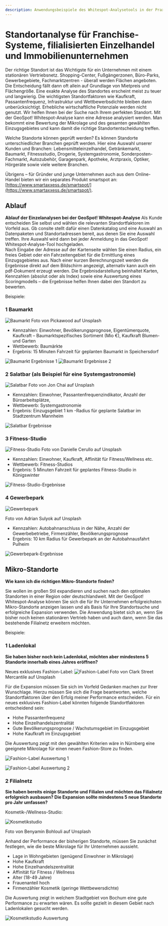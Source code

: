 ```yaml
---
description: Anwendungsbeispiele des Whitespot-Analysetools in der Praxis
---
```

# Standortanalyse für Franchise-Systeme, filialisierten Einzelhandel und Immobilienunternehmen

Der richtige Standort ist das Wichtigste für ein Unternehmen mit einem stationären Vertriebsnetz.
Shopping-Center, Fußgängerzonen, Büro-Parks, Gewerbegebiete, Fachmarktzentren - überall werden Flächen angeboten. Die Entscheidung fällt dann oft allein auf Grundlage von Mietpreis und Flächengröße. Eine exakte Analyse des Standortes erscheint meist zu teuer und langwierig. Die wichtigsten Standortfaktoren wie Kaufkraft, Passantenfrequenz, Infrastruktur und Wettbewerbsdichte bleiben dann unberücksichtigt. Erhebliche wirtschaftliche Potenziale werden nicht genutzt.
Wir helfen Ihnen bei der Suche nach Ihrem perfekten Standort. Mit der GeoSpot! Whitespot-Analyse kann eine Adresse analysiert werden. Man bekommt eine Bewertung der Mikrolage und des gesamten gewählten Einzugsgebietes und kann damit die richtige Standortentscheidung treffen. 

Welche Standorte können geprüft werden?
Es können Standorte unterschiedlicher Branchen geprüft werden. Hier eine Auswahl unserer Kunden und Branchen: Lebensmitteleinzelhandel, Getränkemarkt, Baumarkt, Fitnessstudio, Drogerie, Systemgastronomie, Sonderposten-Fachmarkt, Autozubehör, Garagenpark, Apotheke, Arztpraxis, Optiker, Hörgeräte sowie viele weitere Branchen. 

Übrigens – für Gründer und junge Unternehmen auch aus dem Online-Handel bieten wir ein separates Produkt smartspot an: [https://www.smartaxxess.de/smartspot/](https://www.smartaxxess.de/smartspot/).

## Ablauf 
**Ablauf der Einzelanalysen bei der GeoSpot! Whitespot-Analyse**
Als Kunde entscheiden Sie selbst und wählen die relevanten Standortfaktoren im Vorfeld aus. Gb consite stellt dafür einen Datenkatalog und eine Auswahl an Datenpaketen und Standortadressen bereit, aus denen Sie eine Auswahl treffen. Ihre Auswahl wird dann bei jeder Anmeldung in das GeoSpot! Whitespot-Analyse-Tool hochgeladen.  
Nach Eingabe der Adresse auf der Kartenseite wählen Sie einen Radius, ein freies Gebiet oder ein Fahrzeitengebiet für die Ermittlung eines Einzugsgebietes aus.
Nach einer kurzen Berechnungszeit werden die Ergebnisse direkt auf dem Bildschirm angezeigt, alternativ kann auch ein pdf-Dokument erzeugt werden.
Die Ergebnisdarstellung beinhaltet Karten, Kennzahlen (absolut oder als Index) sowie eine Auswertung eines Scoringmodells – die Ergebnisse helfen Ihnen dabei den Standort zu bewerten. 

Beispiele:

### 1 Baumarkt 
![Baumarkt](https://github.com/gbconsite/GeoSpot/assets/47481567/5a6a3359-e59a-4d90-bdec-ead3d55189ec)
Foto von Pickawood auf Unsplash

- Kennzahlen: Einwohner, Bevölkerungsprognose, Eigentümerquote, Kaufkraft – Baumarktspezifisches Sortiment (Mio €), Kaufkraft Blumen- und Garten
- Wettbewerb: Baumärkte
- Ergebnis: 15 Minuten Fahrzeit für geplanten Baumarkt in Speichersdorf

![Baumarkt Ergebnisse 1](https://github.com/gbconsite/GeoSpot/assets/47481567/19085fd8-8318-4780-b17e-a069d24dc495)
![Baumarkt Ergebnisse 2](https://github.com/gbconsite/GeoSpot/assets/47481567/de92c7a9-260a-411d-b259-d9057d6dbc2f)


### 2 Salatbar (als Beispiel für eine Systemgastronomie)

![Salatbar](https://github.com/gbconsite/GeoSpot/assets/47481567/c01e28f3-c7b4-47d0-b98d-9365e02cf73c)
Foto von Jon Chai auf Unsplash

- Kennzahlen: Einwohner, Passantenfrequenzindikator, Anzahl der Büroarbeitsplätze, 
- Wettbewerb: Systemgastronomie
- Ergebnis: Einzugsgebiet 1 km -Radius für geplante Salatbar im Stadtzentrum Mannheim

![Salatbar Ergebnisse](https://github.com/gbconsite/GeoSpot/assets/47481567/b3d711b4-84b5-4ee4-b91e-1d7cf30be679)

### 3 Fitness-Studio
![Fitness-Studio](https://github.com/gbconsite/GeoSpot/assets/47481567/1ba65549-be14-4586-9d60-68de2187a5e0)
Foto von Danielle Cerullo auf Unsplash

- Kennzahlen: Einwohner, Kaufkraft, Affinität für Fitness/Wellness etc.
- Wettbewerb: Fitness-Studios
- Ergebnis: 5 Minuten Fahrzeit für geplantes Fitness-Studio in Königswinter

![Fitness-Studio-Ergebnisse](https://github.com/gbconsite/GeoSpot/assets/47481567/6f661460-1759-45cf-b5ee-8e443362e99e)

### 4 Gewerbepark
![Gewerbepark](https://github.com/gbconsite/GeoSpot/assets/47481567/543d034c-43db-4107-beaa-72ca4e61260e)

Foto von Adrian Sulyok auf Unsplash

- Kennzahlen: Autobahnanschluss in der Nähe, Anzahl der Gewerbebetriebe, Firmenzähler, Bevölkerungsprognose
- Ergebnis: 10 km Radius für Gewerbepark an der Autobahnausfahrt Pulheim

![Gewerbepark-Ergebnisse](https://github.com/gbconsite/GeoSpot/assets/47481567/26c9f122-c98d-49d8-8a89-7337c316ce4d)

## Mikro-Standorte
**Wie kann ich die richtigen Mikro-Standorte finden?**

Sie wollen im großen Stil expandieren und suchen nach den optimalen Standorten in einer Region oder deutschlandweit. 
Mit der GeoSpot! Whitespot-Analyse können Sie sich die für Ihr Unternehmen erfolgreichsten Mikro-Standorte anzeigen lassen und als Basis für Ihre Standortsuche und erfolgreiche Expansion verwenden. 
Die Anwendung bietet sich an, wenn Sie bisher noch keinen stationären Vertrieb haben und auch dann, wenn Sie das bestehende Filialnetz erweitern möchten. 

Beispiele:

### 1 Ladenlokal
**Sie haben bisher noch kein Ladenlokal, möchten aber mindestens 5 Standorte innerhalb eines Jahres eröffnen?** 

Neues exklusives Fashion-Label:
![Fashion-Label](https://github.com/gbconsite/GeoSpot/assets/47481567/8f86c34f-e63b-48cd-ac54-67e0fed4e09f)
Foto von Clark Street Mercantile auf Unsplash

Für die Expansion müssen Sie sich im Vorfeld Gedanken machen zur Ihrer Wunschlage. Hierzu müssen Sie sich die Frage beantworten, welche Standortfaktoren über den Erfolg meiner Performance entscheiden. 
Für ein neues exklusives Fashion-Label könnten folgende Standortfaktoren entscheidend sein:

-	Hohe Passantenfrequenz
-	Hohe Einzelhandelszentralität
-	Gute Bevölkerungsprognose / Wachstumsgebiet im Einzugsgebiet
-	Hohe Kaufkraft im Einzugsgebiet

Die Auswertung zeigt mit den gewählten Kriterien wäre in Nürnberg eine geeignete Mikrolage für einen neuen Fashion-Store zu finden.

![Fashion-Label Auswertung 1](https://github.com/gbconsite/GeoSpot/assets/47481567/3c31c036-2a3f-4456-99bc-96818445574b)

![Fashion-Label Auswertung 2](https://github.com/gbconsite/GeoSpot/assets/47481567/25a50d92-8686-41dd-8896-75a28f057373)

### 2 Filialnetz
**Sie haben bereits einige Standorte und Filialen und möchten das Filialnetz erfolgreich ausbauen? Die Expansion sollte mindestens 5 neue Standorte pro Jahr umfassen?**

Kosmetik-/Wellness-Studio:

![Kosmetikstudio](https://github.com/gbconsite/GeoSpot/assets/47481567/5be2d6dd-6454-4c4e-97a5-a9fa3b0a7939)

Foto von Benyamin Bohlouli auf Unsplash


Anhand der Performance der bisherigen Standorte, müssen Sie zunächst festlegen, wie die beste Mikrolage für Ihr Unternehmen aussieht. 

-	Lage in Wohngebieten (genügend Einwohner in Mikrolage)
-	Hohe Kaufkraft
-	Hohe Einzelhandelszentralität
-	Affinität für Fitness / Wellness
-	Alter (18-49 Jahre)
-	Frauenanteil hoch
-	Firmenzähler Kosmetik (geringe Wettbewersdichte)

Die Auswertung zeigt in welchem Stadtgebiet von Bochum eine gute Performance zu erwarten wären. Es sollte gezielt in diesem Gebiet nach Ladenlokalen gesucht werden.

![Kosmetikstudio Auswertung](https://github.com/gbconsite/GeoSpot/assets/47481567/588e0f0a-7df3-4bf7-9163-f235a796ad99)
